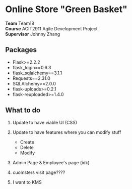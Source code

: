 # Online Store "Green Basket"

**Team** Team18 <br>
**Course** ACIT2911 Agile Development Project <br>
**Supervisor** Johnny Zhang <br>

## Packages

- Flask>=2.2.2
- flask_login==0.6.3
- flask_sqlalchemy==3.1.1
- Requests==2.31.0
- SQLAlchemy>=2.0.0
- flask-uploads>=0.2.1
- flask-reuploaded>=1.4.0

## What to do

1. Update to have viable UI (CSS)
2. Update to have features where you can modify stuff
   - Create
   - Delete
   - Modify
3. Admin Page & Employee's page (idk)
4. cuomsters visit page????

5. I want to KMS
